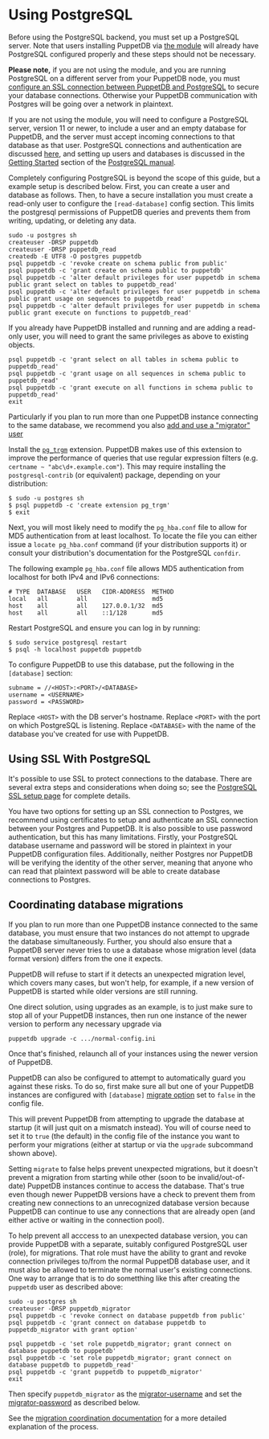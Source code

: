 [pg_trgm]: http://www.postgresql.org/docs/current/static/pgtrgm.html
[postgres_ssl]: ./postgres_ssl.markdown
[migration_coordination]: ./migration_coordination.markdown
[module]: ./install_via_module.markdown

# Using PostgreSQL

Before using the PostgreSQL backend, you must set up a PostgreSQL server. Note
that users installing PuppetDB via [the module][module] will already have
PostgreSQL configured properly and these steps should not be necessary.

**Please note,** if you are not using the module, and you are running
PostgreSQL on a different server from your PuppetDB node, you must [configure
an SSL connection between PuppetDB and PostgreSQL](#using-ssl-with-postgresql)
to secure your database connections. Otherwise your PuppetDB communication with
Postgres will be going over a network in plaintext.

If you are not using the module, you will need to configure a PostgreSQL
server, version 11 or newer, to include a user and an empty database for
PuppetDB, and the server must accept incoming connections to that database as
that user.  PostgreSQL connections and authentication are discussed
[here](https://www.postgresql.org/docs/11/static/auth-pg-hba-conf.html), and
setting up users and databases is discussed in the [Getting
Started](https://www.postgresql.org/docs/11/static/tutorial-start.html)
section of the [PostgreSQL
manual](https://www.postgresql.org/docs/11/static/index.html).

Completely configuring PostgreSQL is beyond the scope of this guide, but a
example setup is described below. First, you can create a user and database as
follows. Then, to have a secure installation you must create a read-only user
to configure the `[read-database]` config section. This limits the postgresql
permissions of PuppetDB queries and prevents them from writing, updating,
or deleting any data.

```
sudo -u postgres sh
createuser -DRSP puppetdb
createuser -DRSP puppetdb_read
createdb -E UTF8 -O postgres puppetdb
psql puppetdb -c 'revoke create on schema public from public'
psql puppetdb -c 'grant create on schema public to puppetdb'
psql puppetdb -c 'alter default privileges for user puppetdb in schema public grant select on tables to puppetdb_read'
psql puppetdb -c 'alter default privileges for user puppetdb in schema public grant usage on sequences to puppetdb_read'
psql puppetdb -c 'alter default privileges for user puppetdb in schema public grant execute on functions to puppetdb_read'
```

If you already have PuppetDB installed and running and are adding a read-only
user, you will need to grant the same privileges as above to existing objects.

```
psql puppetdb -c 'grant select on all tables in schema public to puppetdb_read'
psql puppetdb -c 'grant usage on all sequences in schema public to puppetdb_read'
psql puppetdb -c 'grant execute on all functions in schema public to puppetdb_read'
exit
```

Particularly if you plan to run more than one PuppetDB instance
connecting to the same database, we recommend you also
[add and use a "migrator" user](#coordinating-database-migrations)

Install the [`pg_trgm`][pg_trgm] extension. PuppetDB makes use of this
extension to improve the performance of queries that use regular expression
filters (e.g. `certname ~ "abc\d+.example.com"`). This may require installing
the `postgresql-contrib` (or equivalent) package, depending on your
distribution:

    $ sudo -u postgres sh
    $ psql puppetdb -c 'create extension pg_trgm'
    $ exit

Next, you will most likely need to modify the `pg_hba.conf` file to
allow for MD5 authentication from at least localhost. To locate the
file you can either issue a `locate pg_hba.conf` command (if your
distribution supports it) or consult your distribution's documentation
for the PostgreSQL `confdir`.

The following example `pg_hba.conf` file allows MD5 authentication
from localhost for both IPv4 and IPv6 connections:

    # TYPE  DATABASE   USER   CIDR-ADDRESS  METHOD
    local   all        all                  md5
    host    all        all    127.0.0.1/32  md5
    host    all        all    ::1/128       md5

Restart PostgreSQL and ensure you can log in by running:

    $ sudo service postgresql restart
    $ psql -h localhost puppetdb puppetdb

To configure PuppetDB to use this database, put the following in the
`[database]` section:

    subname = //<HOST>:<PORT>/<DATABASE>
    username = <USERNAME>
    password = <PASSWORD>

Replace `<HOST>` with the DB server's hostname. Replace `<PORT>` with
the port on which PostgreSQL is listening. Replace `<DATABASE>` with
the name of the database you've created for use with PuppetDB.

## Using SSL With PostgreSQL

It's possible to use SSL to protect connections to the database. There
are several extra steps and considerations when doing so; see the
[PostgreSQL SSL setup page][postgres_ssl] for complete details.

You have two options for setting up an SSL connection to Postgres, we recommend
using certificates to setup and authenticate an SSL connection between your
Postgres and PuppetDB. It is also possible to use password authentication, but
this has many limitations. Firstly, your PostgreSQL database username and
password will be stored in plaintext in your PuppetDB configuration files.
Additionally, neither Postgres nor PuppetDB will be verifying the identity of
the other server, meaning that anyone who can read that plaintext password will
be able to create database connections to Postgres.

## Coordinating database migrations

If you plan to run more than one PuppetDB instance connected to the
same database, you must ensure that two instances do not attempt to
upgrade the database simultaneously.  Further, you should also ensure
that a PuppetDB server never tries to use a database whose migration
level (data format version) differs from the one it expects.

PuppetDB will refuse to start if it detects an unexpected migration
level, which covers many cases, but won't help, for example, if a new
version of PuppetDB is started while older versions are still running.

One direct solution, using upgrades as an example, is to just make
sure to stop all of your PuppetDB instances, then run one instance of
the newer version to perform any necessary upgrade via

    puppetdb upgrade -c .../normal-config.ini

Once that's finished, relaunch all of your instances using the
newer version of PuppetDB.

PuppetDB can also be configured to attempt to automatically guard you
against these risks.  To do so, first make sure all but one of your PuppetDB
instances are configured with `[database]` [migrate option](#migrate)
set to `false` in the config file.

This will prevent PuppetDB from attempting to upgrade the database at
startup (it will just quit on a mismatch instead).  You will of course
need to set it to `true` (the default) in the config file of the
instance you want to perform your migrations (either at startup or via
the `upgrade` subcommand shown above).

Setting `migrate` to false helps prevent unexpected migrations, but it
doesn't prevent a migration from starting while other (soon to be
invalid/out-of-date) PuppetDB instances continue to access the
database.  That's true even though newer PuppetDB versions have a
check to prevent them from creating new connections to an unrecognized
database version because PuppetDB can continue to use any connections
that are already open (and either active or waiting in the connection
pool).

To help prevent all acccess to an unexpected database version, you can
provide PuppetDB with a separate, suitably configured PostgreSQL user
(role), for migrations.  That role must have the ability to grant and
revoke connection privileges to/from the normal PuppetDB database
user, and it must also be allowed to terminate the normal user's
existing connections.  One way to arrange that is to do sometthing
like this after creating the `puppetdb` user as described above:

```
sudo -u postgres sh
createuser -DRSP puppetdb_migrator
psql puppetdb -c 'revoke connect on database puppetdb from public'
psql puppetdb -c 'grant connect on database puppetdb to puppetdb_migrator with grant option'

psql puppetdb -c 'set role puppetdb_migrator; grant connect on database puppetdb to puppetdb'
psql puppetdb -c 'set role puppetdb_migrator; grant connect on database puppetdb to puppetdb_read'
psql puppetdb -c 'grant puppetdb to puppetdb_migrator'
exit
```

Then specify `puppetdb_migrator` as the
[migrator-username](#migrator-username) and set the
[migrator-password](#migrator-password) as described below.

See the [migration coordination documentation][migration_coordination]
for a more detailed explanation of the process.

